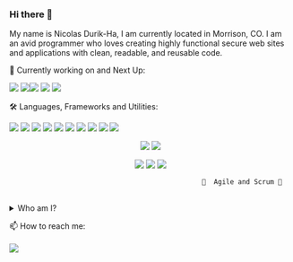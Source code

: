### Hi there 👋

My name is Nicolas Durik-Ha, I am currently located in Morrison, CO. I am an avid programmer who loves creating highly functional secure web sites and applications with clean, readable, and reusable code. 


<!---I am dedicated to making a living doing what I love.--->

🌱 Currently working on and Next Up:

<img src="https://img.shields.io/badge/react%20-%2320232a.svg?&style=for-the-badge&logo=react&logoColor=%2361DAFB"/> <img src="https://img.shields.io/badge/redux%20-%23593d88.svg?&style=for-the-badge&logo=redux&logoColor=white"/><img src="https://img.shields.io/badge/node.js%20-%2343853D.svg?&style=for-the-badge&logo=node.js&logoColor=white"/>  <img src ="https://img.shields.io/badge/MongoDB-%234ea94b.svg?&style=for-the-badge&logo=mongodb&logoColor=white"/>
<img src="https://img.shields.io/badge/express.js%20-%23404d59.svg?&style=for-the-badge"/>

🛠 Languages, Frameworks and Utilities:

<img src="https://img.shields.io/badge/javascript%20-%23323330.svg?&style=for-the-badge&logo=javascript&logoColor=%23F7DF1E"/> <img src="https://img.shields.io/badge/html5%20-%23E34F26.svg?&style=for-the-badge&logo=html5&logoColor=white"/>
<img src="https://img.shields.io/badge/css3%20-%231572B6.svg?&style=for-the-badge&logo=css3&logoColor=white"/>
<img src="https://img.shields.io/badge/sass%20-%23CF649A.svg?&style=for-the-badge&logo=sass&logoColor=white"/>
<img src="https://img.shields.io/badge/bootstrap%20-%23563D7C.svg?&style=for-the-badge&logo=bootstrap&logoColor=white"/>
<img src="https://img.shields.io/badge/jquery%20-%230769AD.svg?&style=for-the-badge&logo=jquery&logoColor=white"/>
<img src="https://img.shields.io/badge/git%20-%23F05033.svg?&style=for-the-badge&logo=git&logoColor=white"/>
<img src="https://img.shields.io/badge/django%20-%23092E20.svg?&style=for-the-badge&logo=django&logoColor=white"/>
<img src="https://img.shields.io/badge/heroku%20-%23430098.svg?&style=for-the-badge&logo=heroku&logoColor=white"/>
<img src ="https://img.shields.io/badge/sqlite-%2307405e.svg?&style=for-the-badge&logo=sqlite&logoColor=white"/>

<p align="center">
<img src="https://img.shields.io/badge/IDE-Visual Studio-<red>?style=for-the-badge&logo=visual-studio-code&logoColor=00c0ff&labelColor=fff&color=00c0ff"/>
<img src="https://img.shields.io/badge/Module Bundler-Webpack-<red>?style=for-the-badge&logo=Webpack&logoColor=3889C8&labelColor=2B3A43&color=8ED6FB"/>

<p align="center">
<img src="https://img.shields.io/badge/Testing Framework-Jest-<green>?style=for-the-badge&logo=Jest&logoColor=fff&labelColor=29C212&color=fff"/>
<img src="https://img.shields.io/badge/Testing Utility-Enzyme-<green>?style=for-the-badge&logo=Enzyme&logoColor=fff&labelColor=E00000&color=fff"/>
<img src="https://img.shields.io/badge/Javascript Compiler-Babel-<green>?style=for-the-badge&logo=Babel&logoColor=F9DC3E&labelColor=3B3C39&color=F9DC3E"/>


                                                    🙌  Agile and Scrum 🙌

<br>
 <details>
<summary> Who am I?</summary>
<br>
 
 
I was an Assistant Director and Project Manager for the Denver branch of one of the nation's leading Market Research firms. After dabbling and making a hobby of programming for years I choose to quit my job to learn development full-time. I'm a very quick study looking for career opportunities in Software Development and Web Development. I am eagerly looking for chances to build my career, and corresponding skills. 
* I love learning new things, and am a creative problem solving enthusiast
* I have strong grasp on interpersonnel communication, have an extremly hard work ethic, and am always solution oriented
* I have a Bachelors degree in Marketing from The University of Pittsburgh
* Classically trained chef 🦀  🍅
  * Lucky enough to study under Michelin Star ⭐⭐⭐  awarded chefs, and was a recipient of the James Beard award for Best New Restaurant
* Outdoor lover⛺ , and an ornate/functional blacksmith 🔨🔨
* Stock market player 📈 , and future real estate investor 🏡 🏡

✅ I feel like I would make a great addition to any team, as I work very well with others, and always stay busy working by myself

</details>

📫   How to reach me:<br><br>
<a href="mailto:ndurikha@gmail.com"><img src="https://img.shields.io/badge/Reach out!-Gmail-<red>?style=for-the-badge&logo=gmail&labelColor=fcfcfc&color=f00"/></a>
 

<!--
**Nicolasdha/Nicolasdha** is a ✨ _special_ ✨ repository because its `README.md` (this file) appears on your GitHub profile.

Here are some ideas to get you started:

- 🔭 I’m currently working on ...
- 🌱 I’m currently learning ...
- 👯 I’m looking to collaborate on ...
- 🤔 I’m looking for help with ...
- 💬 Ask me about ...
- 📫 How to reach me: ...
- 😄 Pronouns: ...
- ⚡ Fun fact: ...
-->
